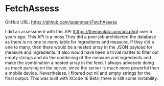 # FetchAssess
GitHub URL:
https://github.com/spainnear/FetchAssess

I did an assessment with this API (https://themealdb.com/api.php) over 5 years ago.
This API is a mess.They did a poor job architected the database as there is no one to many
table for ingredients and measure.
If they did a one to many, then there would be a nested array in the JSON payload for 
measure and ingredients.
It also would have been a trivial matter to filter out empty strings and do the
combining of the measure and ingredients and make the combination a nested array in the feed.
I always advocate doing as much parsing on the server, since the server is much more powerful
than a mobile device.
Nevertheless, I filtered out nil and empty strings for the final output.
This was built with XCode 16 Beta; there is still some instability.
